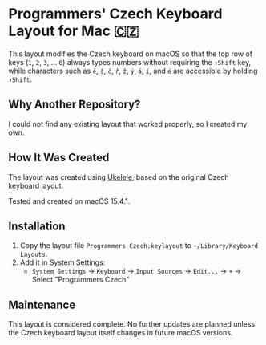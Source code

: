 # Programmers' Czech Keyboard Layout for Mac 🇨🇿

This layout modifies the Czech keyboard on macOS so that the top row of keys (`1`, `2`,
`3`, … `0`) always types numbers without requiring the `⬆Shift` key, while characters
such as `ě`, `š`, `č`, `ř`, `ž`, `ý`, `á`, `í`, and `é` are accessible by holding
`⬆Shift`.

## Why Another Repository?

I could not find any existing layout that worked properly, so I created my own.

## How It Was Created

The layout was created using [Ukelele](https://software.sil.org/ukelele/), based on the
original Czech keyboard layout.

Tested and created on macOS 15.4.1.

## Installation

1. Copy the layout file `Programmers Czech.keylayout` to `~/Library/Keyboard Layouts`.
2. Add it in System Settings:
    - `System Settings` → `Keyboard` → `Input Sources` → `Edit...` → `+` → Select
      "Programmers Czech"

## Maintenance

This layout is considered complete. No further updates are planned unless the Czech
keyboard layout itself changes in future macOS versions.
